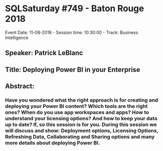 # SQLSaturday #749 - Baton Rouge 2018
Event Date: 11-08-2018 - Session time: 10:30:00 - Track: Business Intelligence
## Speaker: Patrick LeBlanc
## Title: Deploying Power BI in your Enterprise
## Abstract:
### Have you wondered what the right approach is for creating and deploying your Power BI content? Which tools are the right ones? When do you use app workspaces and apps? How to understand your licensing options? And how to keep your data up to date? If, so this session is for you.  During this session we will discuss and show:  Deployment options, Licensing Options, Refreshing Data, Collaborating and Sharing options and many more details about deploying Power BI.
